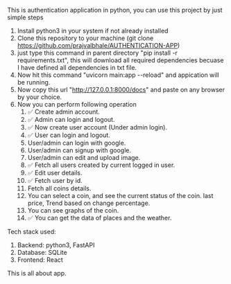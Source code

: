 This is authentication application in python, you can use this project by just simple steps

1. Install python3 in your system if not already installed
2. Clone this repository to your machine (git clone https://github.com/prajvalbhale/AUTHENTICATION-APP)
3. just type this command in parent directory "pip install -r requirements.txt", this will download all required dependencies becuase I have defined all dependencies in txt file.
4. Now hit this command "uvicorn main:app --reload" and appication will be running.
5. Now copy this url "http://127.0.0.1:8000/docs" and paste on any browser by your choice.
6. Now you can perform following operation
     01. ✅ Create admin account.
     02. ✅ Admin can login and logout.
     03. ✅ Now create user account (Under admin login).
     04. ✅ User can login and logout.
     05. User/admin can login with google.
     06. User/admin can signup with google.
     07. User/admin can edit and upload image.
     08. ✅ Fetch all users created by current logged in user.
     09. ✅ Edit user details.
     10. ✅ Fetch user by id.
     11. Fetch all coins details.
     12. You can select a coin, and see the current status of the coin. last price, Trend based on change percentage.
     13. You can see graphs of the coin.
     14. ✅ You can get the data of places and the weather.
  
Tech stack used:
  1. Backend: python3, FastAPI
  2. Database: SQLite
  3. Frontend: React


This is all about app.
